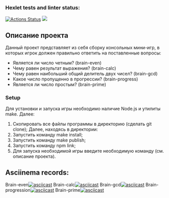 ### Hexlet tests and linter status:
[![Actions Status](https://github.com/JohnZoidy/frontend-project-lvl1/workflows/hexlet-check/badge.svg)](https://github.com/JohnZoidy/frontend-project-lvl1/actions)
<a href="https://codeclimate.com/github/codeclimate/codeclimate/maintainability"><img src="https://api.codeclimate.com/v1/badges/a99a88d28ad37a79dbf6/maintainability" /></a>


## Описание проекта


Данный проект представляет из себя сборку консольных мини-игр, в которых игрок должен правильно ответить на поставленные вопросы:
- Является ли число четным? (brain-even)
- Чему равен результат выражения? (brain-calc)
- Чему равен наибольший общий делитель двух чисел? (brain-gcd)
- Какое число пропущенно в прогрессии? (brain-progress)
- Является ли число простым? (brain-prime)


### Setup


Для установки и запуска игры необходимо наличие Node.js и утилиты make. Далее:
1. Скопировать все файлы программы в директорию (сделать git clone); Далее, находясь в директории:
2. Запустить команду make install;
2. Запустить команду make publish;
3. Запустить команду npm link;
4. Для запуска необходимой игры введите необходимую команду (см. описание проекта).


## Asciinema records:


Brain-even[![asciicast](https://asciinema.org/a/iL0DgIr151DVLdMsyynfgsBU4.svg)](https://asciinema.org/a/iL0DgIr151DVLdMsyynfgsBU4)
Brain-calc[![asciicast](https://asciinema.org/a/iXB0lTpbuJwaAc8BRsylvBxa7.svg)](https://asciinema.org/a/iXB0lTpbuJwaAc8BRsylvBxa7)
Brain-gcd[![asciicast](https://asciinema.org/a/anrQSUVZtTkC40qHb9uwtTd0l.svg)](https://asciinema.org/a/anrQSUVZtTkC40qHb9uwtTd0l)
Brain-progression[![asciicast](https://asciinema.org/a/iDHERf13SNCW1dYKrtOlxkapj.svg)](https://asciinema.org/a/iDHERf13SNCW1dYKrtOlxkapj)
Brain-prime[![asciicast](https://asciinema.org/a/DUAkdpftmr500EanoPOQ8gDVl.svg)](https://asciinema.org/a/DUAkdpftmr500EanoPOQ8gDVl)